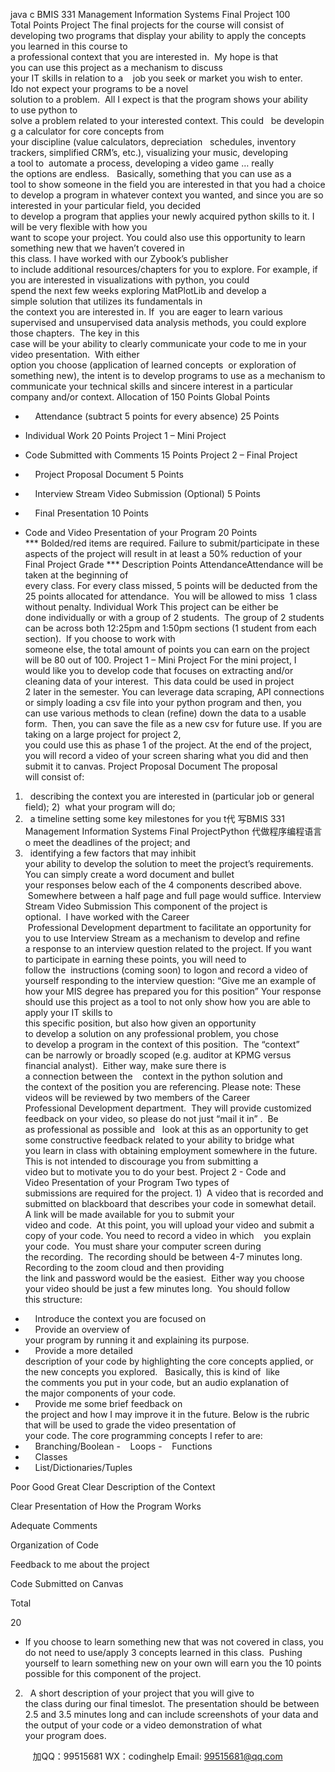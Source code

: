java c
BMIS 331 Management Information Systems 
Final Project 
100 Total Points
Project 
The final projects for the course will consist of developing two programs that display your ability to apply the concepts you learned in this course to a professional context that you are interested in.  My hope is that you can use this project as a mechanism to discuss your IT skills in relation to a    job you seek or market you wish to enter.
Ido not expect your programs to be a novel solution to a problem.  All I expect is that the program shows your ability to use python to solve a problem related to your interested context. This could   be developing a calculator for core concepts from your discipline (value calculators, depreciation   schedules, inventory trackers, simplified CRM’s, etc.), visualizing your music, developing a tool to  automate a process, developing a video game … really the options are endless.   Basically,
something that you can use as a tool to show someone in the field you are interested in that you had a choice to develop a program in whatever context you wanted, and since you are so
interested in your particular field, you decided to develop a program that applies your newly acquired python skills to it.
I will be very flexible with how you want to scope your project. You could also use this opportunity to learn something new that we haven’t covered in this class. I have worked with our Zybook’s
publisher to include additional resources/chapters for you to explore. For example, if you are
interested in visualizations with python, you could spend the next few weeks exploring MatPlotLib and develop a simple solution that utilizes its fundamentals in the context you are interested in. If  you are eager to learn various supervised and unsupervised data analysis methods, you could
explore those chapters.  The key in this case will be your ability to clearly communicate your code to me in your video presentation.  With either option you choose (application of learned concepts  or exploration of something new), the intent is to develop programs to use as a mechanism to
communicate your technical skills and sincere interest in a particular company and/or context.
Allocation of 150 Points 
Global Points 

-     Attendance (subtract 5 points for every absence) 
25 Points 
- Individual Work 
20 Points 
Project 1 – Mini Project 

- Code Submitted with Comments 15 Points 
Project 2 – Final Project 

-     Project Proposal Document 
5 Points 
-     Interview Stream Video Submission (Optional) 
5 Points 
-     Final Presentation 10 Points 
- Code and Video Presentation of your Program 20 Points 
*** Bolded/red items are required. Failure to submit/participate in these aspects of the project will result in at least a 50% reduction of your Final Project Grade ***
Description Points 
AttendanceAttendance will be taken at the beginning of every class. For every class missed, 5 points will be deducted from the 25 points allocated for attendance.  You will be allowed to miss  1 class without penalty.
Individual Work
This project can be either be done individually or with a group of 2 students.  The group of 2 students can be across both 12:25pm and 1:50pm sections (1 student from each
section).  If you choose to work with someone else, the total amount of points you can earn on the project will be 80 out of 100.
Project 1 – Mini Project
For the mini project, I would like you to develop code that focuses on extracting and/or
cleaning data of your interest.  This data could be used in project 2 later in the semester. You can leverage data scraping, API connections or simply loading a csv file into your
python program and then, you can use various methods to clean (refine) down the data to a usable form.  Then, you can save the file as a new csv for future use.
If you are taking on a large project for project 2, you could use this as phase 1 of the project.
At the end of the project, you will record a video of your screen sharing what you did and then submit it to canvas.
Project Proposal Document
The proposal will consist of:
1)   describing the context you are interested in (particular job or general field);
2)  what your program will do;
3)   a timeline setting some key milestones for you t代 写BMIS 331 Management Information Systems Final ProjectPython
代做程序编程语言o meet the deadlines of the project; and
4)   identifying a few factors that may inhibit your ability to develop the solution to meet the project’s requirements.
You can simply create a word document and bullet your responses below each of the 4 components described above.  Somewhere between a half page and full page would
suffice.
Interview Stream Video Submission
This component of the project is optional.  I have worked with the Career  Professional Development department to facilitate an opportunity for you to use Interview Stream as a mechanism to develop and refine a response to an interview question related to the
project. If you want to participate in earning these points, you will need to follow the  instructions (coming soon) to logon and record a video of yourself responding to the interview question:
“Give me an example of how your MIS degree has prepared you for this position”
Your response should use this project as a tool to not only show how you are able to
apply your IT skills to this specific position, but also how given an opportunity to develop a solution on any professional problem, you chose to develop a program in the context of
this position.  The “context” can be narrowly or broadly scoped (e.g. auditor at KPMG versus financial analyst).  Either way, make sure there is a connection between the    context in the python solution and the context of the position you are referencing.
Please note: These videos will be reviewed by two members of the Career 
Professional Development department.  They will provide customized feedback on your video, so please do not just “mail it in” .  Be as professional as possible and   look at this as an opportunity to get some constructive feedback related to your
ability to bridge what you learn in class with obtaining employment somewhere in
the future. This is not intended to discourage you from submitting a video but to motivate you to do your best.
Project 2 - Code and Video Presentation of your Program Two types of submissions are required for the project.
1)  A video that is recorded and submitted on blackboard that describes your code in somewhat detail.
A link will be made available for you to submit your video and code.  At this point, you will upload your video and submit a copy of your code. You need to record a video in which    you explain your code.  You must share your computer screen during the recording.  The recording should be between 4-7 minutes long.
Recording to the zoom cloud and then providing the link and password would be the
easiest.  Either way you choose your video should be just a few minutes long.  You should follow this structure:
-     Introduce the context you are focused on
-     Provide an overview of your program by running it and explaining its purpose.
-     Provide a more detailed description of your code by highlighting the core
concepts applied, or the new concepts you explored.   Basically, this is kind of  like the comments you put in your code, but an audio explanation of the major components of your code.
-     Provide me some brief feedback on the project and how I may improve it in the future.
Below is the rubric that will be used to grade the video presentation of your code. The core programming concepts I refer to are:
-     Branching/Boolean
-    Loops
-    Functions
-     Classes
-     List/Dictionaries/Tuples

Poor 
Good 
Great 
Clear Description of the Context 



Clear Presentation of How the Program Works 



Adequate Comments 



Organization of Code 



Feedback to me about the project 



Code Submitted on Canvas 



Total 


20 
* If you choose to learn something new that was not covered in class, you do not need to use/apply 3 
concepts learned in this class.  Pushing yourself to learn something new on your own will earn you the 10 points possible for this component of the project. 
2)   A short description of your project that you will give to the class during our final
timeslot. The presentation should be between 2.5 and 3.5 minutes long and can
include screenshots of your data and the output of your code or a video demonstration of what your program does.



         
加QQ：99515681  WX：codinghelp  Email: 99515681@qq.com
